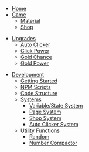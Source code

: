 <!--
  OVERVIEW
-->
* [Home](/)
* [Game](/game/)
  * [Material](/game/material.md)
  * [Shop](/game/shop.md)
<!--
  GAME CONTENT REFERENCE
-->
* [Upgrades](/upgrades/)
  * [Auto Clicker](/upgrades/auto-clicker.md)
  * [Click Power](/upgrades/click-power.md)
  * [Gold Chance](/upgrades/gold-chance.md)
  * [Gold Power](/upgrades/gold-power.md)
<!--
  DEVELOPER DOCUMENTATION
-->
* [Development](/dev/)
  * [Getting Started](/dev/#getting-started)
  * [NPM Scripts](/dev/#npm-scripts)
  * [Code Structure](/dev/#code-structure)
  * [Systems](/dev/#systems)
    * [Variable/State System](/dev/systems/vars.md)
    * [Page System](/dev/systems/page.md)
    * [Shop System](/dev/systems/shop.md)
    * [Auto Clicker System](/dev/systems/autoclicker.md)
  * [Utility Functions](/dev/#utility-functions)
    * [Random](/dev/utils/random.md)
    * [Number Compactor](/dev/utils/random.md)

